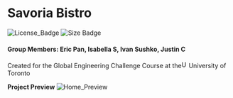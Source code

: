 # Savoria Bistro	#
![License_Badge](https://img.shields.io/github/license/EricPanDev/Savoria-Bistro?color=light&label=License&style=for-the-badge) ![Size Badge](https://img.shields.io/github/languages/code-size/EricPanDev/Savoria-Bistro?style=for-the-badge)
#### Group Members: Eric Pan, Isabella S, Ivan Sushko, Justin C


Created for the Global Engineering Challenge Course at the<img src="https://upload.wikimedia.org/wikipedia/en/thumb/0/04/Utoronto_coa.svg/1200px-Utoronto_coa.svg.png" alt="UoT_Logo" width="16" height="auto">University of Toronto


**Project Preview**
![Home_Preview](https://github.com/EricPanDev/Savoria-Bistro/blob/assets/Home_Preview.png?raw=true)
